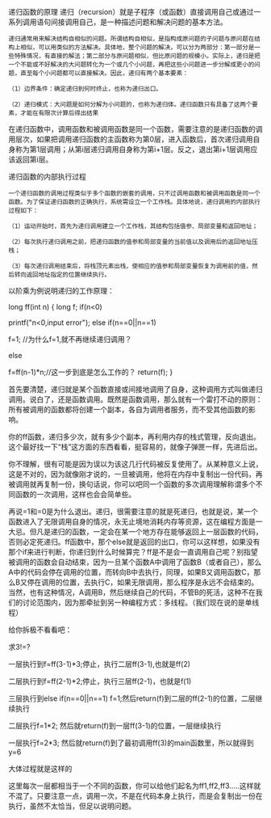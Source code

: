 递归函数的原理
递归（recursion）就是子程序（或函数）直接调用自己或通过一系列调用语句间接调用自己，是一种描述问题和解决问题的基本方法。
 
    递归通常用来解决结构自相似的问题。所谓结构自相似，是指构成原问题的子问题与原问题在结构上相似，可以用类似的方法解决。具体地，整个问题的解决，可以分为两部分：第一部分是一些特殊情况，有直接的解法；第二部分与原问题相似，但比原问题的规模小。实际上，递归是把一个不能或不好解决的大问题转化为一个或几个小问题，再把这些小问题进一步分解成更小的问题，直至每个小问题都可以直接解决。因此，递归有两个基本要素：
 
    （1）边界条件：确定递归到何时终止，也称为递归出口。
 
    （2）递归模式：大问题是如何分解为小问题的，也称为递归体。递归函数只有具备了这两个要素，才能在有限次计算后得出结果
 
在递归函数中，调用函数和被调用函数是同一个函数，需要注意的是递归函数的调用层次，如果把调用递归函数的主函数称为第0层，进入函数后，首次递归调用自身称为第1层调用；从第i层递归调用自身称为第i+1层。反之，退出第i+1层调用应该返回第i层。
 
 
递归函数的内部执行过程
 
    一个递归函数的调用过程类似于多个函数的嵌套的调用，只不过调用函数和被调用函数是同一个函数。为了保证递归函数的正确执行，系统需设立一个工作栈。具体地说，递归调用的内部执行过程如下：
 
    （1）运动开始时，首先为递归调用建立一个工作栈，其结构包括值参、局部变量和返回地址；
 
    （2）每次执行递归调用之前，把递归函数的值参和局部变量的当前值以及调用后的返回地址压栈；
 
    （3）每次递归调用结束后，将栈顶元素出栈，使相应的值参和局部变量恢复为调用前的值，然后转向返回地址指定的位置继续执行。 
 

 

以阶乘为例说明递归的工作原理：

long ff(int n) { long f; if(n<0)

printf("n<0,input error"); else if(n==0||n==1)

f=1; //为什么f=1,就不再继续递归调用？

else

f=ff(n-1)*n;//这一步到底是怎么工作的？ return(f); }

 
首先要清楚，递归就是某个函数直接或间接地调用了自身，这种调用方式叫做递归调用。说白了，还是函数调用。既然是函数调用，那么就有一个雷打不动的原则：所有被调用的函数都将创建一个副本，各自为调用者服务，而不受其他函数的影响。

你的ff函数，递归多少次，就有多少个副本，再利用内存的栈式管理，反向退出。这个最好找一下“栈”这方面的东西看看，挺容易的，就像子弹匣一样，先进后出。

你不理解，很有可能是因为误以为该这几行代码被反复使用了。从某种意义上说，这是不对的，因为就像刚才说的，一旦被调用，他将在内存中复制出一份代码，再被调用就再复制一份，换句话说，你可以吧同一个函数的多次调用理解称谓多个不同函数的一次调用，这样也会会简单些。

再说=1和=0是为什么退出。递归，很需要注意的就是死递归，也就是说，某一个函数进入了无限调用自身的情况，永无止境地消耗内存等资源，这在编程方面是一大忌。但凡是递归的函数，一定会在某一个地方存在能够返回上一层函数的代码，否则必定死递归。ff函数中，那个else就是返回的出口，你可以这样想，如果没有那个if来进行判断，你递归到什么时候算完？ff是不是会一直调用自己呢？别指望被调用的函数会自动结束，因为一旦某个函数A中调用了函数B（或者自己），那么A中的代码会停在调用的位置，而转向B中去执行，同理，如果B又调用函数C，那么B又停在调用的位置，去执行C，如果无限调用，那么程序是永远不会结束的。当然，也有这种情况，A调用B，然后继续自己的代码，不管B的死活，这种不在我们的讨论范围内，因为那牵扯到另一种编程方式：多线程。（我们现在说的是单线程）

给你拆极不看看吧：

求3!=?

一层执行到f=ff(3-1)*3;停止，执行二层ff(3-1),也就是ff(2)

二层执行到f=ff(2-1)*2;停止，执行三层ff(2-1)，也就是f(1)

三层执行到else if(n==0||n==1) f=1;然后return(f)到二层的ff(2-1)的位置，二层继续执行

二层执行f=1*2; 然后就return(f)到一层ff(3-1)的位置，一层继续执行

一层执行f=2*3; 然后就return(f)到了最初调用ff(3)的main函数里，所以就得到y=6

大体过程就是这样的

这里每次一层都相当于一个不同的函数，你可以给他们起名为ff1,ff2,ff3.....这样就不混了。只要注意一点，调用一次，不是在代码本身上执行，而是会复制出一份在执行，虽然不太恰当，但足以说明问题。
